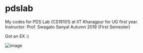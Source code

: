 # pdslab
My codes for PDS Lab (CS19101) at IIT Kharagpur for UG first year.
Instructor: Prof. Swagato Sanyal
Autumn 2019 (First Semester)

Got an EX :)

![image](https://user-images.githubusercontent.com/52452181/111833238-e8ec8580-8917-11eb-97eb-41493a8f9573.png)
